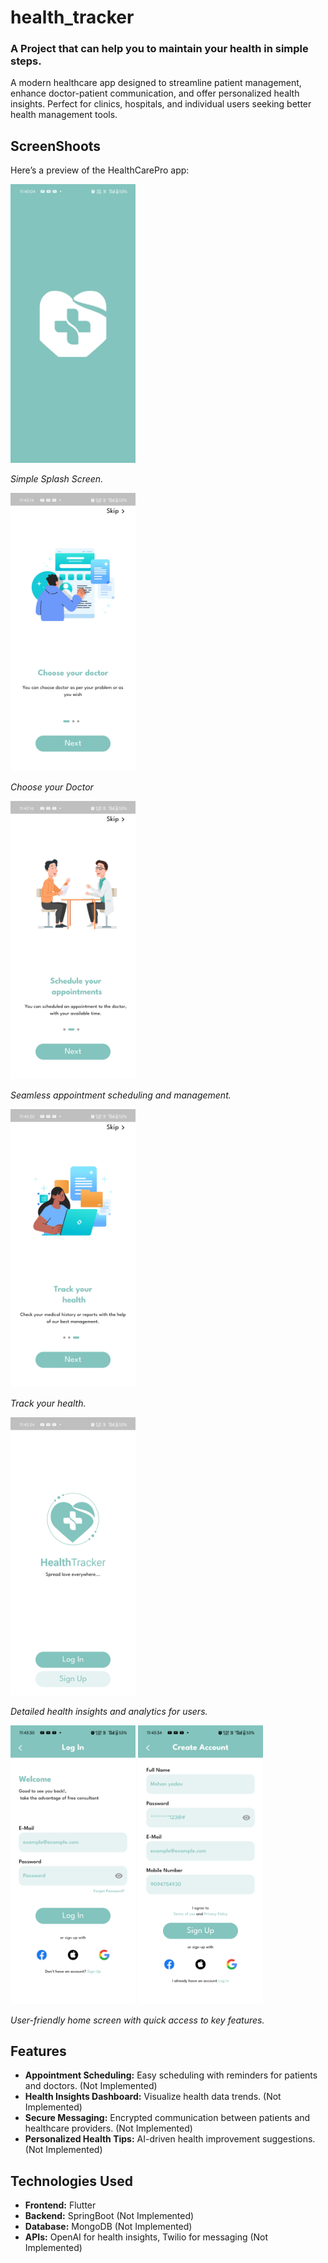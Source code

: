 # health_tracker

### A Project that can help you to maintain your health in simple steps.

A modern healthcare app designed to streamline patient management, enhance doctor-patient
communication, and offer personalized health insights. Perfect for clinics, hospitals, and
individual users seeking better health management tools.

## ScreenShoots

Here’s a preview of the HealthCarePro app:

<img src="screenshoots/Screenshot_2024-12-01-23-40-04-13_edb91391ebcbfbd42b3246f2fcb7acf6.jpg" alt="Splash Screen" width="200">

*Simple Splash Screen.*

<img src="screenshoots/Screenshot_2024-12-01-23-43-14-21_edb91391ebcbfbd42b3246f2fcb7acf6.jpg" alt="On Boarding Screen One" width="200">

*Choose your Doctor*

<img src="screenshoots/Screenshot_2024-12-01-23-43-17-03_edb91391ebcbfbd42b3246f2fcb7acf6.jpg" alt="On Boarding Screen Two" width="200">

*Seamless appointment scheduling and management.*


<img src="screenshoots/Screenshot_2024-12-01-23-43-20-83_edb91391ebcbfbd42b3246f2fcb7acf6.jpg" alt="On Boarding Screen Three" width="200">

*Track your health.*

<img src="screenshoots/Screenshot_2024-12-01-23-43-24-77_edb91391ebcbfbd42b3246f2fcb7acf6.jpg" alt="Start Screen" width="200">

*Detailed health insights and analytics for users.*


<img src="screenshoots/Screenshot_2024-12-01-23-43-30-46_edb91391ebcbfbd42b3246f2fcb7acf6.jpg" alt="Log In" width="200">
<img src="screenshoots/Screenshot_2024-12-01-23-43-34-92_edb91391ebcbfbd42b3246f2fcb7acf6.jpg" alt="Sign Up" width="200">


*User-friendly home screen with quick access to key features.*


## Features
- **Appointment Scheduling:** Easy scheduling with reminders for patients and doctors. (Not Implemented)
- **Health Insights Dashboard:** Visualize health data trends. (Not Implemented)
- **Secure Messaging:** Encrypted communication between patients and healthcare providers.  (Not Implemented)
- **Personalized Health Tips:** AI-driven health improvement suggestions. (Not Implemented)

## Technologies Used
- **Frontend:** Flutter
- **Backend:** SpringBoot  (Not Implemented)
- **Database:** MongoDB  (Not Implemented)
- **APIs:** OpenAI for health insights, Twilio for messaging  (Not Implemented)
